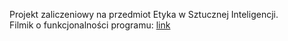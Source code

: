Projekt zaliczeniowy na przedmiot Etyka w Sztucznej Inteligencji.  
Filmik o funkcjonalności programu: [link]([https://www.stormit.pl](https://m365ht-my.sharepoint.com/:v:/g/personal/wrx92492_student_wroclaw_merito_pl/Ed782EsffJJBhTqXu00PfZMBfF50QW94XZQxNGMarJpolA))
